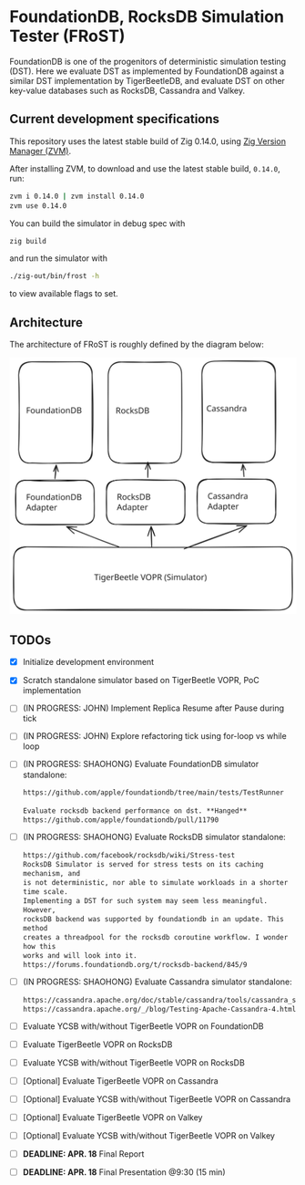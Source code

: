 # FoundationDB, RocksDB Simulation Tester (FRoST)

FoundationDB is one of the progenitors of deterministic simulation testing
(DST). Here we evaluate DST as implemented by FoundationDB against a similar
DST implementation by TigerBeetleDB, and evaluate DST on other key-value
databases such as RocksDB, Cassandra and Valkey.

## Current development specifications

This repository uses the latest stable build of Zig 0.14.0, using
[Zig Version Manager (ZVM)](https://www.zvm.app/).

After installing ZVM, to download and use the latest stable build, `0.14.0`,
run:

```bash
zvm i 0.14.0 | zvm install 0.14.0
zvm use 0.14.0
```

You can build the simulator in debug spec with

```bash
zig build
```

and run the simulator with

```bash
./zig-out/bin/frost -h
```

to view available flags to set.

## Architecture

The architecture of FRoST is roughly defined by the diagram below:

![FRoST Architecture](./docs/assets/architecture.svg)

## TODOs

- [x] Initialize development environment
- [x] Scratch standalone simulator based on TigerBeetle
      VOPR, PoC implementation
- [ ] (IN PROGRESS: JOHN) Implement Replica Resume after Pause during tick
- [ ] (IN PROGRESS: JOHN) Explore refactoring tick using for-loop vs while loop
- [ ] (IN PROGRESS: SHAOHONG) Evaluate FoundationDB simulator standalone:

      https://github.com/apple/foundationdb/tree/main/tests/TestRunner

      Evaluate rocksdb backend performance on dst. **Hanged**
      https://github.com/apple/foundationdb/pull/11790

- [ ] (IN PROGRESS: SHAOHONG) Evaluate RocksDB simulator standalone:

      https://github.com/facebook/rocksdb/wiki/Stress-test 
      RocksDB Simulator is served for stress tests on its caching mechanism, and 
      is not deterministic, nor able to simulate workloads in a shorter time scale. 
      Implementing a DST for such system may seem less meaningful. However, 
      rocksDB backend was supported by foundationdb in an update. This method 
      creates a threadpool for the rocksdb coroutine workflow. I wonder how this
      works and will look into it.
      https://forums.foundationdb.org/t/rocksdb-backend/845/9 
      
- [ ] (IN PROGRESS: SHAOHONG) Evaluate Cassandra simulator standalone:

      https://cassandra.apache.org/doc/stable/cassandra/tools/cassandra_stress.html
      https://cassandra.apache.org/_/blog/Testing-Apache-Cassandra-4.html
      
- [ ] Evaluate YCSB with/without TigerBeetle VOPR on FoundationDB
- [ ] Evaluate TigerBeetle VOPR on RocksDB
- [ ] Evaluate YCSB with/without TigerBeetle VOPR on RocksDB
- [ ] [Optional] Evaluate TigerBeetle VOPR on Cassandra
- [ ] [Optional] Evaluate YCSB with/without TigerBeetle VOPR on Cassandra
- [ ] [Optional] Evaluate TigerBeetle VOPR on Valkey
- [ ] [Optional] Evaluate YCSB with/without TigerBeetle VOPR on Valkey
- [ ] **DEADLINE: APR. 18** Final Report
- [ ] **DEADLINE: APR. 18** Final Presentation @9:30 (15 min)
